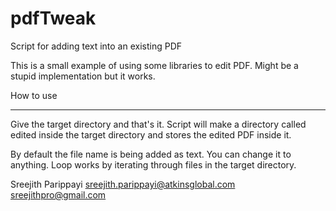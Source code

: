 # pdfTweak
Script for adding text into an existing PDF

This is a small example of using some libraries to edit PDF. Might be a stupid implementation but it works.

How to use
***********
Give the target directory and that's it. Script will make a directory called edited inside the target directory and stores the edited PDF inside it. 

By default the file name is being added as text. You can change it to anything. Loop works by iterating through files in the target directory.

Sreejith Parippayi
sreejith.parippayi@atkinsglobal.com
sreejithpro@gmail.com
